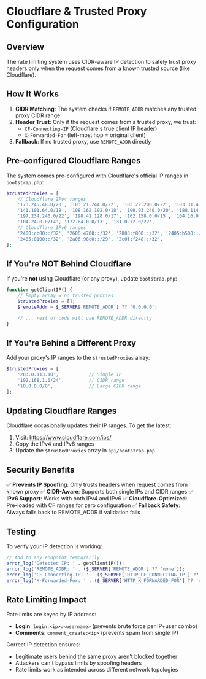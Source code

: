 # Cloudflare & Trusted Proxy Configuration

## Overview

The rate limiting system uses CIDR-aware IP detection to safely trust proxy headers only when the request comes from a known trusted source (like Cloudflare).

## How It Works

1. **CIDR Matching**: The system checks if `REMOTE_ADDR` matches any trusted proxy CIDR range
2. **Header Trust**: Only if the request comes from a trusted proxy, we trust:
   - `CF-Connecting-IP` (Cloudflare's true client IP header)
   - `X-Forwarded-For` (left-most hop = original client)
3. **Fallback**: If no trusted proxy, use `REMOTE_ADDR` directly

## Pre-configured Cloudflare Ranges

The system comes pre-configured with Cloudflare's official IP ranges in `bootstrap.php`:

```php
$trustedProxies = [
    // Cloudflare IPv4 ranges
    '173.245.48.0/20', '103.21.244.0/22', '103.22.200.0/22', '103.31.4.0/22',
    '141.101.64.0/18', '108.162.192.0/18', '190.93.240.0/20', '188.114.96.0/20',
    '197.234.240.0/22', '198.41.128.0/17', '162.158.0.0/15', '104.16.0.0/13',
    '104.24.0.0/14', '172.64.0.0/13', '131.0.72.0/22',
    // Cloudflare IPv6 ranges
    '2400:cb00::/32', '2606:4700::/32', '2803:f800::/32', '2405:b500::/32',
    '2405:8100::/32', '2a06:98c0::/29', '2c0f:f248::/32',
];
```

## If You're NOT Behind Cloudflare

If you're **not** using Cloudflare (or any proxy), update `bootstrap.php`:

```php
function getClientIP() {
    // Empty array = no trusted proxies
    $trustedProxies = [];
    $remoteAddr = $_SERVER['REMOTE_ADDR'] ?? '0.0.0.0';

    // ... rest of code will use REMOTE_ADDR directly
}
```

## If You're Behind a Different Proxy

Add your proxy's IP ranges to the `$trustedProxies` array:

```php
$trustedProxies = [
    '203.0.113.10',           // Single IP
    '192.168.1.0/24',         // CIDR range
    '10.0.0.0/8',             // Large CIDR range
];
```

## Updating Cloudflare Ranges

Cloudflare occasionally updates their IP ranges. To get the latest:

1. Visit: https://www.cloudflare.com/ips/
2. Copy the IPv4 and IPv6 ranges
3. Update the `$trustedProxies` array in `api/bootstrap.php`

## Security Benefits

✅ **Prevents IP Spoofing**: Only trusts headers when request comes from known proxy
✅ **CIDR-Aware**: Supports both single IPs and CIDR ranges
✅ **IPv6 Support**: Works with both IPv4 and IPv6
✅ **Cloudflare-Optimized**: Pre-loaded with CF ranges for zero configuration
✅ **Fallback Safety**: Always falls back to REMOTE_ADDR if validation fails

## Testing

To verify your IP detection is working:

```php
// Add to any endpoint temporarily
error_log('Detected IP: ' . getClientIP());
error_log('REMOTE_ADDR: ' . ($_SERVER['REMOTE_ADDR'] ?? 'none'));
error_log('CF-Connecting-IP: ' . ($_SERVER['HTTP_CF_CONNECTING_IP'] ?? 'none'));
error_log('X-Forwarded-For: ' . ($_SERVER['HTTP_X_FORWARDED_FOR'] ?? 'none'));
```

## Rate Limiting Impact

Rate limits are keyed by IP address:
- **Login**: `login:<ip>:<username>` (prevents brute force per IP+user combo)
- **Comments**: `comment_create:<ip>` (prevents spam from single IP)

Correct IP detection ensures:
- Legitimate users behind the same proxy aren't blocked together
- Attackers can't bypass limits by spoofing headers
- Rate limits work as intended across different network topologies
